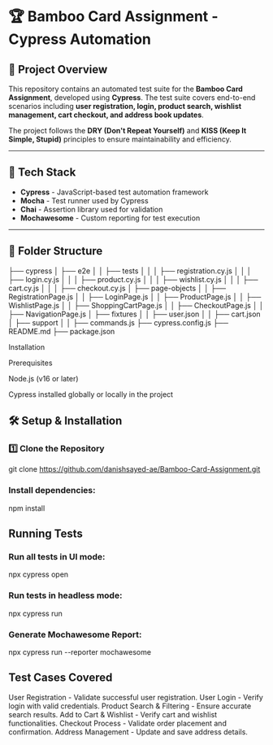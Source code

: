 # 🏆 Bamboo Card Assignment - Cypress Automation

## 📌 Project Overview
This repository contains an automated test suite for the **Bamboo Card Assignment**, developed using **Cypress**. The test suite covers end-to-end scenarios including **user registration, login, product search, wishlist management, cart checkout, and address book updates**.

The project follows the **DRY (Don't Repeat Yourself)** and **KISS (Keep It Simple, Stupid)** principles to ensure maintainability and efficiency.

---

## 🚀 Tech Stack
- **Cypress** - JavaScript-based test automation framework  
- **Mocha** - Test runner used by Cypress  
- **Chai** - Assertion library used for validation  
- **Mochawesome** - Custom reporting for test execution  

---

## 📂 Folder Structure

├── cypress
│   ├── e2e
│   │   ├── tests
│   │   │   ├── registration.cy.js
│   │   │   ├── login.cy.js
│   │   │   ├── product.cy.js
│   │   │   ├── wishlist.cy.js
│   │   │   ├── cart.cy.js
│   │   │   ├── checkout.cy.js
│   ├── page-objects
│   │   ├── RegistrationPage.js
│   │   ├── LoginPage.js
│   │   ├── ProductPage.js
│   │   ├── WishlistPage.js
│   │   ├── ShoppingCartPage.js
│   │   ├── CheckoutPage.js
│   │   ├── NavigationPage.js
│   ├── fixtures
│   │   ├── user.json
│   │   ├── cart.json
│   ├── support
│   │   ├── commands.js
├── cypress.config.js
├── README.md
├── package.json

Installation

Prerequisites

Node.js (v16 or later)

Cypress installed globally or locally in the project

## 🛠️ Setup & Installation
### **1️⃣ Clone the Repository**

git clone https://github.com/danishsayed-ae/Bamboo-Card-Assignment.git


### Install dependencies:

npm install

## Running Tests

### Run all tests in UI mode:

npx cypress open

### Run tests in headless mode:

npx cypress run

### Generate Mochawesome Report:

npx cypress run --reporter mochawesome


## Test Cases Covered
User Registration - Validate successful user registration.
User Login - Verify login with valid credentials.
Product Search & Filtering - Ensure accurate search results.
Add to Cart & Wishlist - Verify cart and wishlist functionalities.
Checkout Process - Validate order placement and confirmation.
Address Management - Update and save address details.